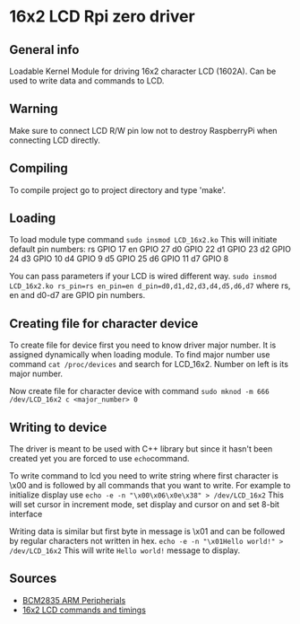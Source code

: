 # 16x2 LCD Rpi zero driver

## General info
Loadable Kernel Module for driving 16x2 character LCD (1602A). Can be used to write data and commands to LCD.

## Warning
Make sure to connect LCD R/W pin low not to destroy RaspberryPi when connecting LCD directly.

## Compiling
To compile project go to project directory and type 'make'.

## Loading
To load module type command
```sudo insmod LCD_16x2.ko```
This will initiate default pin numbers:
rs	GPIO 17
en	GPIO 27
d0	GPIO 22
d1	GPIO 23
d2	GPIO 24
d3	GPIO 10
d4	GPIO 9
d5	GPIO 25
d6	GPIO 11
d7	GPIO 8

You can pass parameters if your LCD is wired different way.
```sudo insmod LCD_16x2.ko rs_pin=rs en_pin=en d_pin=d0,d1,d2,d3,d4,d5,d6,d7```
where rs, en and d0-d7 are GPIO pin numbers.

## Creating file for character device
To create file for device first you need to know driver major number. It is assigned dynamically when loading module. To find major number use command
```cat /proc/devices```
and search for LCD_16x2. Number on left is its major number.

Now create file for character device with command
```sudo mknod -m 666 /dev/LCD_16x2 c <major_number> 0```

## Writing to device
The driver is meant to be used with C++ library but since it hasn't been created yet you are forced to use ```echo```command.

To write command to lcd you need to write string where first character is \x00 and is followed by all commands that you want to write. For example to initialize display use
```echo -e -n "\x00\x06\x0e\x38" > /dev/LCD_16x2```
This will set cursor in increment mode, set display and cursor on and set 8-bit interface

Writing data is similar but first byte in message is \x01 and can be followed by regular characters not written in hex.
```echo -e -n "\x01Hello world!" > /dev/LCD_16x2```
This will write ```Hello world!``` message to display.

## Sources
* [BCM2835 ARM Peripherials](https://www.raspberrypi.org/app/uploads/2012/02/BCM2835-ARM-Peripherals.pdf)
* [16x2 LCD commands and timings](https://www.allaboutcircuits.com/technical-articles/how-to-a-162-lcd-module-with-an-mcu/)
